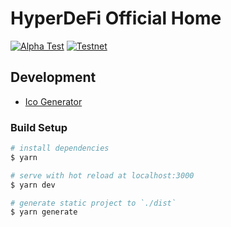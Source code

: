 # HyperDeFi Official Home

[![Alpha Test](https://github.com/HyperDeFiProtocol/home/actions/workflows/alpha.yml/badge.svg)](https://alpha.hyperdefi.org/)
[![Testnet](https://github.com/HyperDeFiProtocol/home/actions/workflows/testnet.yml/badge.svg)](https://testnet.hyperdefi.org/)


## Development

- [Ico Generator](https://favicon.io/)

### Build Setup

```bash
# install dependencies
$ yarn

# serve with hot reload at localhost:3000
$ yarn dev

# generate static project to `./dist`
$ yarn generate
```
